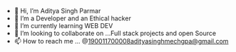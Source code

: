 - 👋 Hi, I’m Aditya Singh Parmar
- 👀 I’m a Developer and an Ethical hacker
- 🌱 I’m currently learning WEB DEV
- 💞️ I’m looking to collaborate on ...Full stack projects and open Source 
- 📫 How to reach me ... @190011700008adityasinghmechgpa@gmail.com

<!---
ASPCODES/ASPCODES is a ✨ special ✨ repository because its `README.md` (this file) appears on your GitHub profile.
You can click the Preview link to take a look at your changes.
--->
